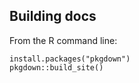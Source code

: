 ## Building docs

From the R command line:

```
install.packages("pkgdown")
pkgdown::build_site()
```
